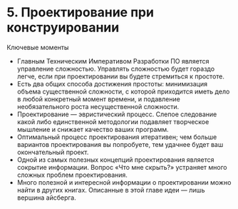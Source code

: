 

# 5. Проектирование при конструировании

Ключевые моменты

* Главным Техническим Императивом Разработки ПО является управление сложностью. Управлять сложностью будет гораздо
  легче, если при проектировании вы будете стремиться к простоте.
* Есть два общих способа достижения простоты: минимизация объема существенной сложности, с которой приходится иметь дело
  в любой конкретный момент времени, и подавление необязательного роста несущественной сложности.
* Проектирование — эвристический процесс. Слепое следование какой либо единственной методологии подавляет творческое
  мышление и снижает качество ваших программ.
* Оптимальный процесс проектирования итеративен; чем больше вариантов проектирования вы попробуете, тем удачнее будет
  ваш окончательный проект.
* Одной из самых полезных концепций проектирования является сокрытие информации. Вопрос «Что мне скрыть?» устраняет
  много сложных проблем проектирования.
* Много полезной и интересной информации о проектировании можно найти в других книгах. Описанные в этой главе идеи —
  лишь вершина айсберга.
